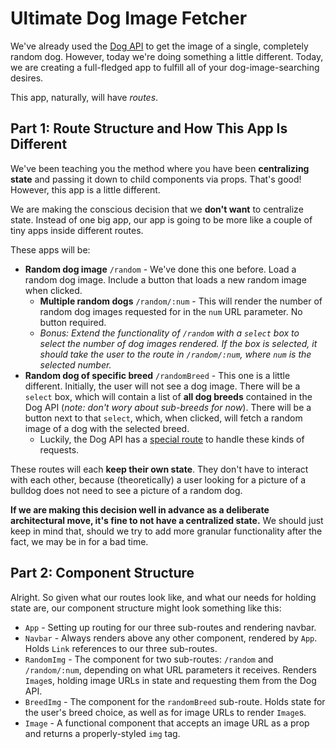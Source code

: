 # Ultimate Dog Image Fetcher

We've already used the [Dog API](https://dog.ceo/dog-api/) to get the image of a single, completely random dog. However, today we're doing something a little different. Today, we are creating a full-fledged app to fulfill all of your dog-image-searching desires.

This app, naturally, will have _routes_.

## Part 1: Route Structure and How This App Is Different

We've been teaching you the method where you have been **centralizing state** and passing it down to child components via props. That's good! However, this app is a little different.

We are making the conscious decision that we **don't want** to centralize state. Instead of one big app, our app is going to be more like a couple of tiny apps inside different routes.

These apps will be:

- **Random dog image** `/random` - We've done this one before. Load a random dog image. Include a button that loads a new random image when clicked.
  - **Multiple random dogs** `/random/:num` - This will render the number of random dog images requested for in the `num` URL parameter. No button required.
  - _Bonus: Extend the functionality of `/random` with a `select` box to select the number of dog images rendered. If the box is selected, it should take the user to the route in `/random/:num`, where `num` is the selected number._
- **Random dog of specific breed** `/randomBreed` - This one is a little different. Initially, the user will not see a dog image. There will be a `select` box, which will contain a list of **all dog breeds** contained in the Dog API (_note: don't wory about sub-breeds for now_). There will be a button next to that `select`, which, when clicked, will fetch a random image of a dog with the selected breed.
  - Luckily, the Dog API has a [special route](https://dog.ceo/dog-api/documentation/breed) to handle these kinds of requests.

These routes will each **keep their own state**. They don't have to interact with each other, because (theoretically) a user looking for a picture of a bulldog does not need to see a picture of a random dog.

**If we are making this decision well in advance as a deliberate architectural move, it's fine to not have a centralized state.** We should just keep in mind that, should we try to add more granular functionality after the fact, we may be in for a bad time.

## Part 2: Component Structure

Alright. So given what our routes look like, and what our needs for holding state are, our component structure might look something like this:

- `App` - Setting up routing for our three sub-routes and rendering navbar.
- `Navbar` - Always renders above any other component, rendered by `App`. Holds `Link` references to our three sub-routes.
- `RandomImg` - The component for two sub-routes: `/random` and `/random/:num`, depending on what URL parameters it receives. Renders `Image`s, holding image URLs in state and requesting them from the Dog API.
- `BreedImg` - The component for the `randomBreed` sub-route. Holds state for the user's breed choice, as well as for image URLs to render `Image`s.
- `Image` - A functional component that accepts an image URL as a prop and returns a properly-styled `img` tag.
